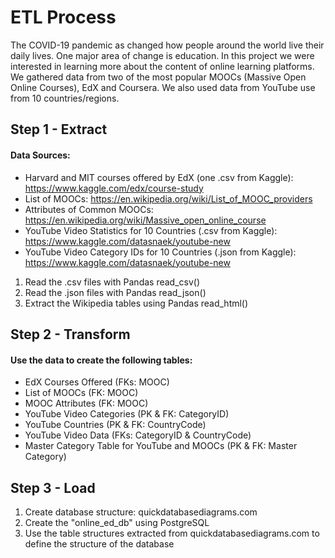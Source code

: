 # ETL Process

The COVID-19 pandemic as changed how people around the world live their daily lives. One major area of change is education. In this project we were interested in learning more about the content of online learning platforms. We gathered data from two of the most popular MOOCs (Massive Open Online Courses), EdX and Coursera. We also used data from YouTube use from 10 countries/regions. 

## Step 1 - Extract

#### Data Sources: 
* Harvard and MIT courses offered by EdX (one .csv from Kaggle): https://www.kaggle.com/edx/course-study
* List of MOOCs: https://en.wikipedia.org/wiki/List_of_MOOC_providers
* Attributes of Common MOOCs: https://en.wikipedia.org/wiki/Massive_open_online_course
* YouTube Video Statistics for 10 Countries (.csv from Kaggle): https://www.kaggle.com/datasnaek/youtube-new
* YouTube Video Category IDs for 10 Countries (.json from Kaggle): https://www.kaggle.com/datasnaek/youtube-new

1. Read the .csv files with Pandas read_csv()
2. Read the .json files with Pandas read_json()
3. Extract the Wikipedia tables using Pandas read_html()

## Step 2 - Transform

#### Use the data to create the following tables:
* EdX Courses Offered (FKs: MOOC)
* List of MOOCs (FK: MOOC)
* MOOC Attributes (FK: MOOC)
* YouTube Video Categories (PK & FK: CategoryID)
* YouTube Countries (PK & FK: CountryCode)
* YouTube Video Data (FKs: CategoryID & CountryCode)
* Master Category Table for YouTube and MOOCs (PK & FK: Master Category)

## Step 3 - Load

1. Create database structure: quickdatabasediagrams.com
2. Create the "online_ed_db" using PostgreSQL
3. Use the table structures extracted from quickdatabasediagrams.com to define the structure of the database

